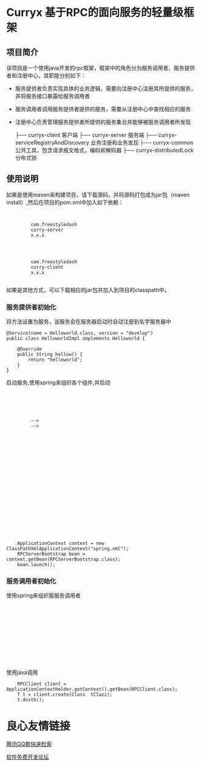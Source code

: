 # Curryx 基于RPC的面向服务的轻量级框架 

## 项目简介

该项目是一个使用java开发的rpc框架，框架中的角色分为服务调用者、服务提供者和注册中心，其职能分别如下：

* 服务提供者负责实现具体的业务逻辑，需要向注册中心注册其所提供的服务，并将服务接口暴露给服务调用者
* 服务调用者调用服务提供者提供的服务，需要从注册中心中查找相应的服务
* 注册中心负责管理服务提供者所提供的服务集合并能够被服务调用者所发现

  ├── curryx-client   客户端 
  ├── curryx-server   服务端 
  ├── curryx-serviceRegistryAndDiscovery  业务注册和业务发现 
  ├── curryx-common   公共工具，包含请求报文格式，编码和解码器 
  ├── curryx-distributedLock 分布式锁 

## 使用说明

如果是使用maven来构建项目，请下载源码，并将源码打包成为jar包（maven install）,然后在项目的pom.xml中加入如下依赖：

```
     
     
         com.freestyledash 
         curry-server 
         x.x.x 
     
```
```
     
     
         com.freestyledash 
         curry-client 
         x.x.x 
     
```

如果是其他方式，可以下载相应的jar包并加入到项目的classpath中。

  
### 服务提供者初始化

将方法设置为服务，该服务会在服务器启动时自动注册到名字服务器中
```
@Service(name = Helloworld.class, version = "develop")
public class HelloworldImpl implements Helloworld {

    @Override
    public String hellow() {
        return "helloworld";
    }
}
```

启动服务,使用spring来组织各个组件,并启动
```
    
     
     
         
         
         -->
         -->
     

     
     
         
         
         
     

     
     
         
         
         
     

     
     
         
     
```
```
    ApplicationContext context = new ClassPathXmlApplicationContext("spring.xml");
    RPCServerBootstrap bean = context.getBean(RPCServerBootstrap.class);
    bean.launch();
```
### 服务调用者初始化

使用spring来组织服服务调用者
```
     

     
         
         
         
     

     
         
     
 ```
 使用java调用
 ```
     RPCClient client = ApplicationContextHolder.getContext().getBean(RPCClient.class);
     T t = client.create(Class  tClazz);
     t.dosth();
 ```

 # 良心友情链接

[腾讯QQ群快速检索](http://u.720life.cn/s/8cf73f7c)

[软件免费开发论坛](http://u.720life.cn/s/bbb01dc0)